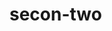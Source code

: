 <!--
 * @Autor: yangjin
 * @Date: 2021-09-18 09:22:35
 * @LastEditors: Please set LastEditors
 * @LastEditTime: 2021-09-18 09:42:00
 * @Description: 
-->
# secon-two